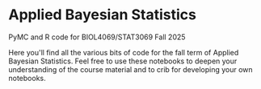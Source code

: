 # Applied Bayesian Statistics
PyMC and R code for BIOL4069/STAT3069 Fall 2025

Here you'll find all the various bits of code for the fall term of Applied Bayesian Statistics. Feel free to use these notebooks to deepen your understanding of the course material and to crib for developing your own notebooks.
